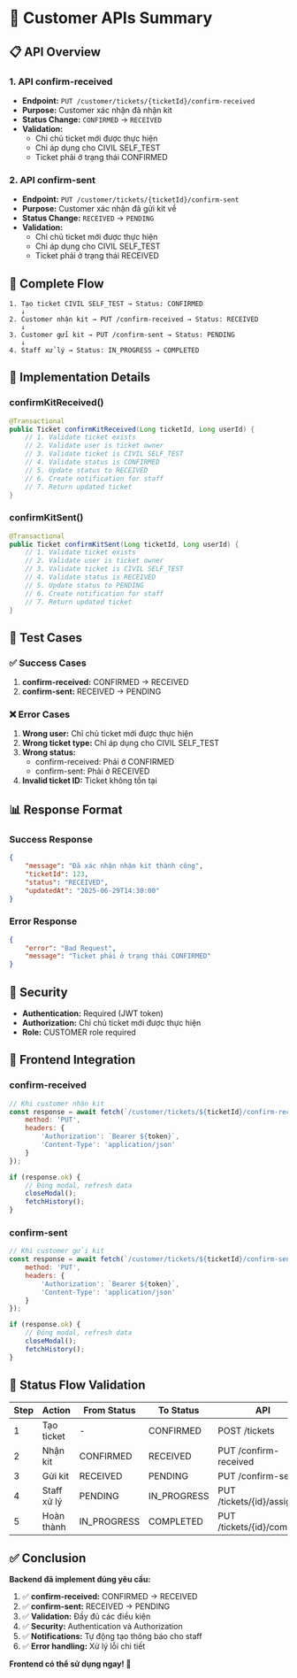 # 🎯 Customer APIs Summary

## 📋 **API Overview**

### **1. API confirm-received**
- **Endpoint:** `PUT /customer/tickets/{ticketId}/confirm-received`
- **Purpose:** Customer xác nhận đã nhận kit
- **Status Change:** `CONFIRMED` → `RECEIVED`
- **Validation:**
  - Chỉ chủ ticket mới được thực hiện
  - Chỉ áp dụng cho CIVIL SELF_TEST
  - Ticket phải ở trạng thái CONFIRMED

### **2. API confirm-sent**
- **Endpoint:** `PUT /customer/tickets/{ticketId}/confirm-sent`
- **Purpose:** Customer xác nhận đã gửi kit về
- **Status Change:** `RECEIVED` → `PENDING`
- **Validation:**
  - Chỉ chủ ticket mới được thực hiện
  - Chỉ áp dụng cho CIVIL SELF_TEST
  - Ticket phải ở trạng thái RECEIVED

## 🔄 **Complete Flow**

```
1. Tạo ticket CIVIL SELF_TEST → Status: CONFIRMED
   ↓
2. Customer nhận kit → PUT /confirm-received → Status: RECEIVED
   ↓
3. Customer gửi kit → PUT /confirm-sent → Status: PENDING
   ↓
4. Staff xử lý → Status: IN_PROGRESS → COMPLETED
```

## 📝 **Implementation Details**

### **confirmKitReceived()**
```java
@Transactional
public Ticket confirmKitReceived(Long ticketId, Long userId) {
    // 1. Validate ticket exists
    // 2. Validate user is ticket owner
    // 3. Validate ticket is CIVIL SELF_TEST
    // 4. Validate status is CONFIRMED
    // 5. Update status to RECEIVED
    // 6. Create notification for staff
    // 7. Return updated ticket
}
```

### **confirmKitSent()**
```java
@Transactional
public Ticket confirmKitSent(Long ticketId, Long userId) {
    // 1. Validate ticket exists
    // 2. Validate user is ticket owner
    // 3. Validate ticket is CIVIL SELF_TEST
    // 4. Validate status is RECEIVED
    // 5. Update status to PENDING
    // 6. Create notification for staff
    // 7. Return updated ticket
}
```

## 🧪 **Test Cases**

### **✅ Success Cases**
1. **confirm-received:** CONFIRMED → RECEIVED
2. **confirm-sent:** RECEIVED → PENDING

### **❌ Error Cases**
1. **Wrong user:** Chỉ chủ ticket mới được thực hiện
2. **Wrong ticket type:** Chỉ áp dụng cho CIVIL SELF_TEST
3. **Wrong status:** 
   - confirm-received: Phải ở CONFIRMED
   - confirm-sent: Phải ở RECEIVED
4. **Invalid ticket ID:** Ticket không tồn tại

## 📊 **Response Format**

### **Success Response**
```json
{
    "message": "Đã xác nhận nhận kit thành công",
    "ticketId": 123,
    "status": "RECEIVED",
    "updatedAt": "2025-06-29T14:30:00"
}
```

### **Error Response**
```json
{
    "error": "Bad Request",
    "message": "Ticket phải ở trạng thái CONFIRMED"
}
```

## 🔐 **Security**

- **Authentication:** Required (JWT token)
- **Authorization:** Chỉ chủ ticket mới được thực hiện
- **Role:** CUSTOMER role required

## 📱 **Frontend Integration**

### **confirm-received**
```javascript
// Khi customer nhận kit
const response = await fetch(`/customer/tickets/${ticketId}/confirm-received`, {
    method: 'PUT',
    headers: {
        'Authorization': `Bearer ${token}`,
        'Content-Type': 'application/json'
    }
});

if (response.ok) {
    // Đóng modal, refresh data
    closeModal();
    fetchHistory();
}
```

### **confirm-sent**
```javascript
// Khi customer gửi kit
const response = await fetch(`/customer/tickets/${ticketId}/confirm-sent`, {
    method: 'PUT',
    headers: {
        'Authorization': `Bearer ${token}`,
        'Content-Type': 'application/json'
    }
});

if (response.ok) {
    // Đóng modal, refresh data
    closeModal();
    fetchHistory();
}
```

## 🎯 **Status Flow Validation**

| Step | Action | From Status | To Status | API |
|------|--------|-------------|-----------|-----|
| 1 | Tạo ticket | - | CONFIRMED | POST /tickets |
| 2 | Nhận kit | CONFIRMED | RECEIVED | PUT /confirm-received |
| 3 | Gửi kit | RECEIVED | PENDING | PUT /confirm-sent |
| 4 | Staff xử lý | PENDING | IN_PROGRESS | PUT /tickets/{id}/assign |
| 5 | Hoàn thành | IN_PROGRESS | COMPLETED | PUT /tickets/{id}/complete |

## ✅ **Conclusion**

**Backend đã implement đúng yêu cầu:**

1. ✅ **confirm-received:** CONFIRMED → RECEIVED
2. ✅ **confirm-sent:** RECEIVED → PENDING
3. ✅ **Validation:** Đầy đủ các điều kiện
4. ✅ **Security:** Authentication và Authorization
5. ✅ **Notifications:** Tự động tạo thông báo cho staff
6. ✅ **Error handling:** Xử lý lỗi chi tiết

**Frontend có thể sử dụng ngay! 🎉** 